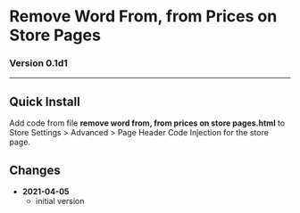 # Remove Word From, from Prices on Store Pages

### Version 0.1d1

---

## Quick Install

Add code from file **remove word from, from prices on store pages.html** to
Store Settings > Advanced > Page Header Code Injection for the store page.

## Changes

<ul>
  <!-- li>
    <strong>
      2021-05-06
      </strong>
    <ul>
      <li>
        added support for paragraph styles
        </li>
      <li>
        added support for store url slug for more stores nested deeper than the
        top level of the site
        </li>
      <li>
        bumped version to v0.2d0
        </li>
      </ul>
    <br>
    </li -->
  <li>
    <strong>
      2021-04-05
      </strong>
    <ul>
      <li>
        initial version
        </li>
      </ul>
    </li>
  </ul>
